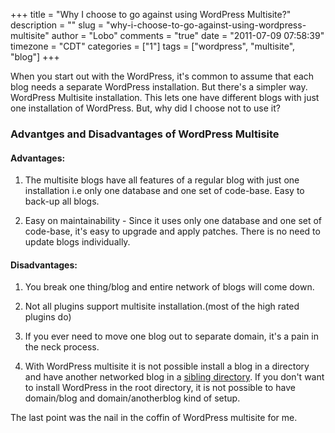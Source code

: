 +++
title = "Why I choose to go against using WordPress Multisite?"
description = ""
slug = "why-i-choose-to-go-against-using-wordpress-multisite"
author = "Lobo"
comments = "true"
date = "2011-07-09 07:58:39"
timezone = "CDT"
categories = ["1"]
tags = ["wordpress", "multisite", "blog"]
+++

When you start out with the WordPress, it's common to assume that each blog needs a separate WordPress installation. But there's a simpler way. WordPress Multisite installation. This lets one have different blogs with just one installation of WordPress. But, why did I choose not to use it?

### Advantges and Disadvantages of WordPress Multisite

#### Advantages:

1. The multisite blogs have all features of a regular blog with just one installation i.e only one database and one set of code-base. Easy to back-up all blogs.

1. Easy on maintainability - Since it uses only one database and one set of code-base, it's easy to upgrade and apply patches. There is no need to update blogs individually.


#### Disadvantages:

1. You break one thing/blog and entire network of blogs will come down.

1. Not all plugins support multisite installation.(most of the high rated plugins do)

1. If you ever need to move one blog out to separate domain, it's a pain in the neck process.

1. With WordPress multisite it is not possible install a blog in a directory and have another networked blog in a [sibling directory](/blog/multisite-wordpress-installation-on-sibling-directories-of-an-existing-single-installation/). If you don't want to install WordPress in the root directory, it is not possible to have domain/blog and domain/anotherblog kind of setup.


The last point was the nail in the coffin of WordPress multisite for me.    
